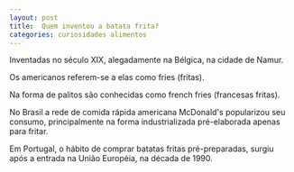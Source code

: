 ```yaml
---
layout: post
title:  Quem inventou a batata frita?
categories: curiosidades alimentos
---
```


Inventadas no século XIX, alegadamente na Bélgica, na cidade de Namur.

Os americanos referem-se a elas como fries (fritas).

Na forma de palitos são conhecidas como french fries (francesas fritas).

No Brasil a rede de comida rápida americana McDonald's popularizou seu consumo, principalmente na forma industrializada pré-elaborada apenas para fritar.

Em Portugal, o hábito de comprar batatas fritas pré-preparadas, surgiu após a entrada na União Européia, na década de 1990.